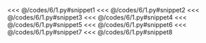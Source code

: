 <<< @/codes/6/1.py#snippet1
<<< @/codes/6/1.py#snippet2
<<< @/codes/6/1.py#snippet3
<<< @/codes/6/1.py#snippet4
<<< @/codes/6/1.py#snippet5
<<< @/codes/6/1.py#snippet6
<<< @/codes/6/1.py#snippet7
<<< @/codes/6/1.py#snippet8
